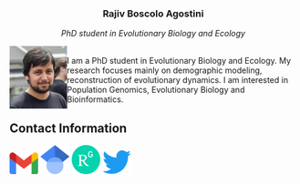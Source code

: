 <html>
<body>
<head>
<link rel="stylesheet" href="css/mystyle.css">
</head>
<h3 align="center"><b>Rajiv Boscolo Agostini</b></h3>
<p align="center"><i>PhD student in Evolutionary Biology and Ecology</i></p>
<p><img src="images/321678B2-723C-4F32-A93E-58E566760543.jpeg" alt="Photo" style="float:left;width:20%;"><br>
I am a PhD student in Evolutionary Biology and Ecology. My research focuses mainly on demographic modeling, reconstruction of evolutionary dynamics. I am interested in Population Genomics, Evolutionary Biology and Bioinformatics.<br></p>

<h2>Contact Information</h2>
<a href="mailto:bscrjv@unife.it"><img src="images/Gmail_icon.png" alt="Mail" style="background:transparent;width:10%"></a>
<a href="https://scholar.google.com/citations?user=Z1vQ4lEAAAAJ&hl=it"><img src="images/Google_Scholar_logo.png" alt="Google Scholar" style="background:transparent;width:10%"></a>
<a href="https://www.researchgate.net/profile/Rajiv-Boscolo-Agostini"><img src="images/ResearchGate_icon.png" alt="Research Gate" style="background:transparent;width:10%"></a>
<a href="https://twitter.com/Rajiv94_"><img src="images/Logo_of_Twitter.png" alt="Twitter" style="background:transparent;width:10%"></a>
</body>
</html>

